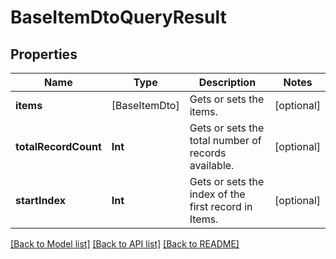 # BaseItemDtoQueryResult

## Properties
Name | Type | Description | Notes
------------ | ------------- | ------------- | -------------
**items** | [BaseItemDto] | Gets or sets the items. | [optional] 
**totalRecordCount** | **Int** | Gets or sets the total number of records available. | [optional] 
**startIndex** | **Int** | Gets or sets the index of the first record in Items. | [optional] 

[[Back to Model list]](../README.md#documentation-for-models) [[Back to API list]](../README.md#documentation-for-api-endpoints) [[Back to README]](../README.md)


